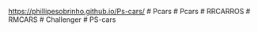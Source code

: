 
 
https://phillipesobrinho.github.io/Ps-cars/
#   P c a r s  
 #   P c a r s  
 #   R R C A R R O S  
 #   R M C A R S  
 #   C h a l l e n g e r  
 #   P S - c a r s  
 